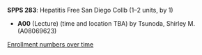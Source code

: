 **SPPS 283**: Hepatitis Free San Diego Collb (1–2 units, by 1)

- **A00** (Lecture) (time and location TBA) by Tsunoda, Shirley M. (A08069623)

[Enrollment numbers over time](./SPPS283.tsv)
